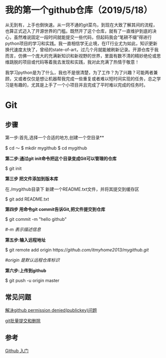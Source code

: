 # 我的第一个github仓库（2019/5/18）

从无到有，上手也倒快速。从一窍不通的git菜鸟，到现在大致了解其间的流程，也算正式迈入了开源世界的门槛。既然开了这个仓库，就有了一直维护到底的决心，虽然难说固定一段时间就能提交一些代码，但起码我会“笔耕不缀”得进行python项目的学习和实践。我一直相信学无止境，在IT行业尤为如此，知识更新换代速度太快了，曾经的state-of-art，过几个月就能被刷新记录。开源仓库于我而言，仿佛一个庞大的充满新知识和新视野的世界，里面有数不清的精妙绝伦或思维跳脱的项目或代码等着我去发现和实践，我对此充满了热情于敬意！

我学习python是为了什么，我也不是很清楚，为了工作？为了兴趣？可能两者兼顾，又或者仅仅是想让机器帮我完成一些重复或者难以短时间实现的任务，总之学习是有趣的，尤其是上手了一个小项目并且完成了平时难以完成的任务时。

# Git

## 步骤

第一步:首先,选择一个合适的地方,创建一个空目录**

$ cd ～
$ mkdir mygithub
$ cd mygithub

**第二步:通过git init命令把这个目录变成Git可以管理的仓库**

$ git init

**第三步 把文件添加到版本库**

在./mygithub目录下 新建一个README.txt文件，并将其提交到缓存区

$ git add README.txt

**第四步 用命令git commit告诉Git,把文件提交到仓库**

$ git commit -m "hello github" 

*#-m 表示描述信息*

**第五步:输入远程地址**

$ git remote add origin https:*//github.com/itmyhome2013/mygithub.git*

*#origin 是默认远程仓库标识*

**第六步:上传到github**

$ git push -u origin master

## 常见问题

[解决github permission denied(publickey)问题](<https://www.jianshu.com/p/f22d02c7d943>)

[git批量提交和删除](<https://blog.csdn.net/pan0755/article/details/78460149>)

## 参考

[Github 入门](<https://www.jianshu.com/p/38611735b15e>)

